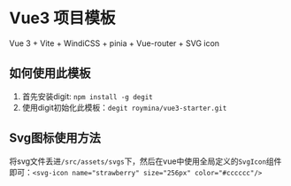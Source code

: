 # Vue3 项目模板
Vue 3 + Vite + WindiCSS + pinia + Vue-router + SVG icon

## 如何使用此模板
1. 首先安装digit: `npm install -g degit`
2. 使用digit初始化此模板：`degit roymina/vue3-starter.git`

## Svg图标使用方法
将svg文件丢进`/src/assets/svgs`下，然后在vue中使用全局定义的`SvgIcon`组件即可：`<svg-icon name="strawberry" size="256px" color="#cccccc"/>`

 
